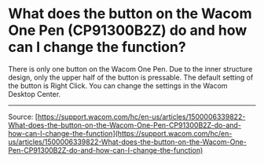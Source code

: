 # What does the button on the Wacom One Pen (CP91300B2Z) do and how can I change the function?

There is only one button on the Wacom One Pen. Due to the inner structure design, only the upper half of the button is pressable. The default setting of the button is Right Click. You can change the settings in the Wacom Desktop Center.

---
Source: [https://support.wacom.com/hc/en-us/articles/1500006339822-What-does-the-button-on-the-Wacom-One-Pen-CP91300B2Z-do-and-how-can-I-change-the-function](https://support.wacom.com/hc/en-us/articles/1500006339822-What-does-the-button-on-the-Wacom-One-Pen-CP91300B2Z-do-and-how-can-I-change-the-function)

